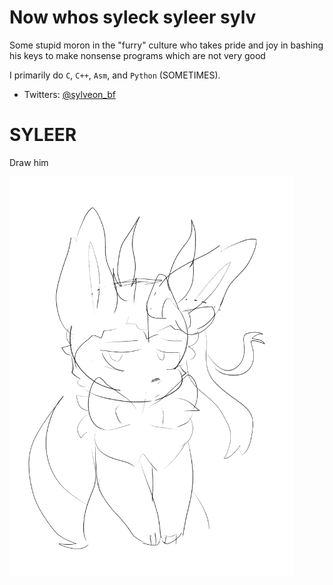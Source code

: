 # Now whos syleck syleer sylv
Some stupid moron in the "furry" culture who takes pride and joy in bashing his keys to make nonsense programs which are not very good

I primarily do `C`, `C++`, `Asm`, and `Python` (SOMETIMES). 

 - Twitters: [@sylveon_bf](https://twitter.com/sylveon_bf)

# SYLEER
Draw him

![syleer](syleer.png)
